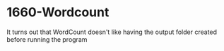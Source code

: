 # 1660-Wordcount

It turns out that WordCount doesn't like having the output folder created before running the program
